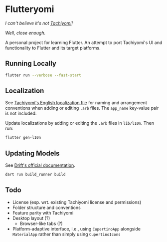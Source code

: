 # Flutteryomi

*I can't believe it's not [Tachiyomi](https://tachiyomi.org/)!*

*Well, close enough.*

A personal project for learning Flutter. An attempt to port Tachiyomi's UI and functionality to Flutter and its target platforms.

## Running Locally

```sh
flutter run --verbose --fast-start
```

## Localization

See [Tachiyomi's English localization file](https://github.com/tachiyomiorg/tachiyomi/blob/master/i18n/src/main/res/values/strings.xml) for naming and arrangement conventions when adding or editing `.arb` files. The `app_name` key-value pair is not included.

Update localizations by adding or editing the `.arb` files in `lib/l10n`. Then run:

```sh
flutter gen-l10n
```

## Updating Models

See [Drift's official documentation](https://drift.simonbinder.eu/docs/getting-started/).

```sh
dart run build_runner build
```

## Todo

- License (esp. wrt. existing Tachiyomi license and permissions)
- Folder structure and conventions
- Feature parity with Tachiyomi
- Desktop layout (?)
  - Browser-like tabs (?)
- Platform-adaptive interface, i.e., using `CupertinoApp` alongside `MaterialApp` rather than simply using `CupertinoIcons`